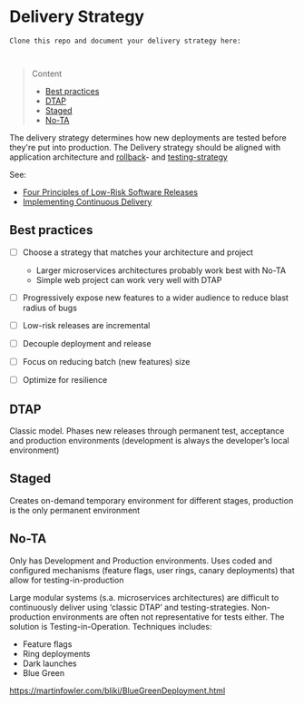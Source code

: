 # Delivery Strategy

```
Clone this repo and document your delivery strategy here:



```
> Content
> - [Best practices](#best-practices)
> - [DTAP](#dtap)
> - [Staged](#staged)
> - [No-TA](#no-ta)

The delivery strategy determines how new deployments are tested before they're put into production. 
The Delivery strategy should be aligned with application architecture and [rollback](rollback-strategy)- and [testing-strategy](acceptance-testing-strategy.md)

See: 
- [Four Principles of Low-Risk Software Releases](https://www.informit.com/articles/article.aspx?p=1833567)
- [Implementing Continuous Delivery](https://continuousdelivery.com/implementing/)

## Best practices

- [ ] Choose a strategy that matches your architecture and project
  - Larger microservices architectures probably work best with No-TA
  -  Simple web project can work very well with DTAP


- [ ] Progressively expose new features to a wider audience to reduce blast radius of bugs


- [ ] Low-risk releases are incremental


- [ ] Decouple deployment and release


- [ ] Focus on reducing batch (new features) size


- [ ] Optimize for resilience


## DTAP

Classic model. Phases new releases through permanent test, acceptance and production environments (development is always the developer’s local environment)

## Staged

Creates on-demand temporary environment for different stages, production is the only permanent environment

## No-TA

Only has Development and Production environments. Uses coded and configured mechanisms (feature flags, user rings, canary deployments) that allow for testing-in-production

Large modular systems (s.a. microservices architectures) are difficult to continuously deliver using ‘classic DTAP’ and testing-strategies. 
Non-production environments are often not representative for tests either. The solution is Testing-in-Operation. Techniques includes:
- Feature flags
- Ring deployments
- Dark launches
- Blue Green  


https://martinfowler.com/bliki/BlueGreenDeployment.html



